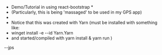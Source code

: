 * Demo/Tutorial in using react-bootstrap *
* (Particularly, this is being 'massaged' to be used in my GPS app)
* 
* Notice that this was created with Yarn  (must be installed with something like:
* winget install -e --id Yarn.Yarn 
* and started/compiled with yarn install & yarn run )

--jps